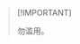 <!--
 * @Author: LetMeFly
 * @Date: 2024-01-21 14:31:51
 * @LastEditors: LetMeFly
 * @LastEditTime: 2024-01-25 15:02:10
-->
> \[!IMPORTANT]
>
> 勿滥用。